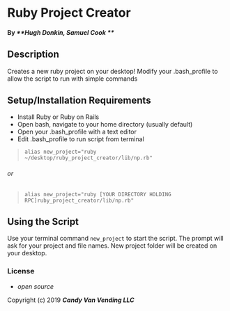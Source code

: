 # Ruby Project Creator


#### By _**Hugh Donkin, Samuel Cook **_

## Description

Creates a new ruby project on your desktop! Modify your .bash_profile to allow the script to run with simple commands


## Setup/Installation Requirements

* Install Ruby or Ruby on Rails
* Open bash, navigate to your home directory (usually default)
* Open your .bash_profile with a text editor
* Edit .bash_profile to run script from terminal
>`alias new_project="ruby ~/desktop/ruby_project_creator/lib/np.rb"`
###### or
>`alias new_project="ruby [YOUR DIRECTORY HOLDING RPC]ruby_project_creator/lib/np.rb"`

## Using the Script

Use your terminal command `new_project` to start the script. The prompt will ask for your project and file names. New project folder will be created on your desktop.


### License

* _open source_

Copyright (c) 2019 **_Candy Van Vending LLC_**
